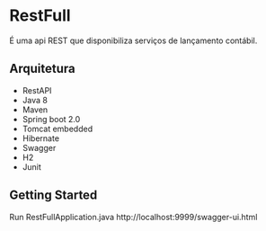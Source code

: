 # RestFull 

É uma api REST que disponibiliza serviços de lançamento contábil.
## Arquitetura

* RestAPI
* Java 8
* Maven
* Spring boot 2.0
* Tomcat embedded
* Hibernate
* Swagger
* H2
* Junit

## Getting Started

Run RestFullApplication.java 
http://localhost:9999/swagger-ui.html
